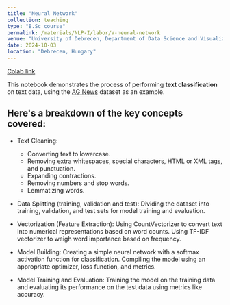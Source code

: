 ```yaml
---
title: "Neural Network"
collection: teaching
type: "B.Sc course"
permalink: /materials/NLP-I/labor/V-neural-network
venue: "University of Debrecen, Department of Data Science and Visualization"
date: 2024-10-03
location: "Debrecen, Hungary"
---
```


[Colab link](https://colab.research.google.com/drive/14U2JZ93kx78zzYxgviLZg3_qd9nSz5Qt)

This notebook demonstrates the process of performing **text classification** on text data, using the [AG News](https://huggingface.co/datasets/fancyzhx/ag_news) dataset as an example.

## Here's a breakdown of the key concepts covered:

- Text Cleaning:
    - Converting text to lowercase.
    - Removing extra whitespaces, special characters, HTML or XML tags, and punctuation.
    - Expanding contractions.
    - Removing numbers and stop words.
    - Lemmatizing words.

- Data Splitting (training, validation and test): Dividing the dataset into training, validation, and test sets for model training and evaluation.

- Vectorization (Feature Extraction):
        Using CountVectorizer to convert text into numerical representations based on word counts.
        Using TF-IDF vectorizer to weigh word importance based on frequency.

- Model Building:
        Creating a simple neural network with a softmax activation function for classification.
        Compiling the model using an appropriate optimizer, loss function, and metrics.

- Model Training and Evaluation: Training the model on the training data and evaluating its performance on the test data using metrics like accuracy.